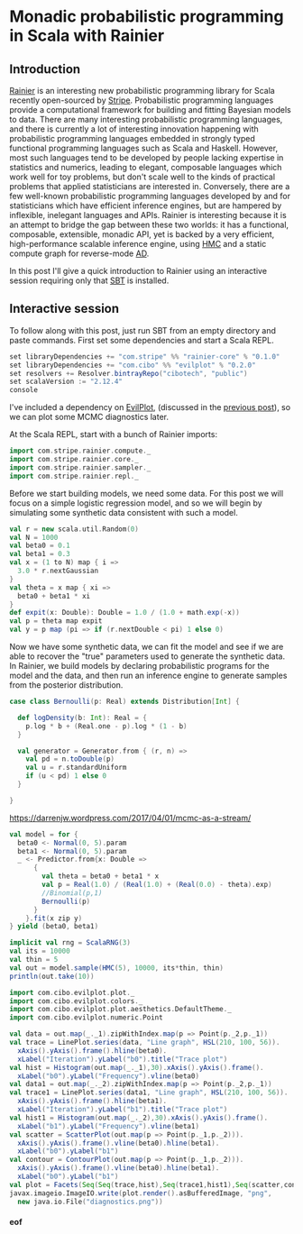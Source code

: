 # Monadic probabilistic programming in Scala with Rainier

## Introduction

[Rainier](https://github.com/stripe/rainier) is an interesting new probabilistic programming library for Scala recently open-sourced by [Stripe](https://stripe.com/). Probabilistic programming languages provide a computational framework for building and fitting Bayesian models to data. There are many interesting probabilistic programming languages, and there is currently a lot of interesting innovation happening with probabilistic programming languages embedded in strongly typed functional programming languages such as Scala and Haskell. However, most such languages tend to be developed by people lacking expertise in statistics and numerics, leading to elegant, composable languages which work well for toy problems, but don't scale well to the kinds of practical problems that applied statisticians are interested in. Conversely, there are a few well-known probabilistic programming languages developed by and for statisticians which have efficient inference engines, but are hampered by inflexible, inelegant languages and APIs. Rainier is interesting because it is an attempt to bridge the gap between these two worlds: it has a functional, composable, extensible, monadic API, yet is backed by a very efficient, high-performance scalable inference engine, using [HMC](https://en.wikipedia.org/wiki/Hamiltonian_Monte_Carlo) and a static compute graph for reverse-mode [AD](https://en.wikipedia.org/wiki/Automatic_differentiation).

In this post I'll give a quick introduction to Rainier using an interactive session requiring only that [SBT](https://www.scala-sbt.org/) is installed.

## Interactive session

To follow along with this post, just run SBT from an empty directory and paste commands. First set some dependencies and start a Scala REPL.

```scala
set libraryDependencies += "com.stripe" %% "rainier-core" % "0.1.0"
set libraryDependencies += "com.cibo" %% "evilplot" % "0.2.0"
set resolvers += Resolver.bintrayRepo("cibotech", "public")
set scalaVersion := "2.12.4"
console
```

I've included a dependency on [EvilPlot](https://cibotech.github.io/evilplot/), (discussed in the [previous post](https://darrenjw.wordpress.com/2018/05/11/using-evilplot-with-scala-view/)), so we can plot some MCMC diagnostics later.

At the Scala REPL, start with a bunch of Rainier imports:

```scala
import com.stripe.rainier.compute._
import com.stripe.rainier.core._
import com.stripe.rainier.sampler._
import com.stripe.rainier.repl._
```

Before we start building models, we need some data. For this post we will focus on a simple logistic regression model, and so we will begin by simulating some synthetic data consistent with such a model.

```scala
val r = new scala.util.Random(0)
val N = 1000
val beta0 = 0.1
val beta1 = 0.3
val x = (1 to N) map { i =>
  3.0 * r.nextGaussian
}
val theta = x map { xi =>
  beta0 + beta1 * xi
}
def expit(x: Double): Double = 1.0 / (1.0 + math.exp(-x))
val p = theta map expit
val y = p map (pi => if (r.nextDouble < pi) 1 else 0)
```

Now we have some synthetic data, we can fit the model and see if we are able to recover the "true" parameters used to generate the synthetic data. In Rainier, we build models by declaring probabilistic programs for the model and the data, and then run an inference engine to generate samples from the posterior distribution.

```scala
case class Bernoulli(p: Real) extends Distribution[Int] {

  def logDensity(b: Int): Real = {
    p.log * b + (Real.one - p).log * (1 - b)
  }

  val generator = Generator.from { (r, n) =>
    val pd = n.toDouble(p)
    val u = r.standardUniform
    if (u < pd) 1 else 0
  }

}
```




https://darrenjw.wordpress.com/2017/04/01/mcmc-as-a-stream/



```scala
val model = for {
  beta0 <- Normal(0, 5).param
  beta1 <- Normal(0, 5).param
  _ <- Predictor.from{x: Double =>
      {
        val theta = beta0 + beta1 * x
        val p = Real(1.0) / (Real(1.0) + (Real(0.0) - theta).exp)
        //Binomial(p,1)
        Bernoulli(p)
      }
    }.fit(x zip y)
} yield (beta0, beta1)
```

```scala
implicit val rng = ScalaRNG(3)
val its = 10000
val thin = 5
val out = model.sample(HMC(5), 10000, its*thin, thin)
println(out.take(10))
```






```scala
import com.cibo.evilplot.plot._
import com.cibo.evilplot.colors._
import com.cibo.evilplot.plot.aesthetics.DefaultTheme._
import com.cibo.evilplot.numeric.Point

val data = out.map(_._1).zipWithIndex.map(p => Point(p._2,p._1))
val trace = LinePlot.series(data, "Line graph", HSL(210, 100, 56)).
  xAxis().yAxis().frame().hline(beta0).
  xLabel("Iteration").yLabel("b0").title("Trace plot")
val hist = Histogram(out.map(_._1),30).xAxis().yAxis().frame().
  xLabel("b0").yLabel("Frequency").vline(beta0)
val data1 = out.map(_._2).zipWithIndex.map(p => Point(p._2,p._1))
val trace1 = LinePlot.series(data1, "Line graph", HSL(210, 100, 56)).
  xAxis().yAxis().frame().hline(beta1).
  xLabel("Iteration").yLabel("b1").title("Trace plot")
val hist1 = Histogram(out.map(_._2),30).xAxis().yAxis().frame().
  xLabel("b1").yLabel("Frequency").vline(beta1)
val scatter = ScatterPlot(out.map(p => Point(p._1,p._2))).
  xAxis().yAxis().frame().vline(beta0).hline(beta1).
  xLabel("b0").yLabel("b1")
val contour = ContourPlot(out.map(p => Point(p._1,p._2))).
  xAxis().yAxis().frame().vline(beta0).hline(beta1).
  xLabel("b0").yLabel("b1")
val plot = Facets(Seq(Seq(trace,hist),Seq(trace1,hist1),Seq(scatter,contour)))
javax.imageio.ImageIO.write(plot.render().asBufferedImage, "png",
  new java.io.File("diagnostics.png"))
```



#### eof

